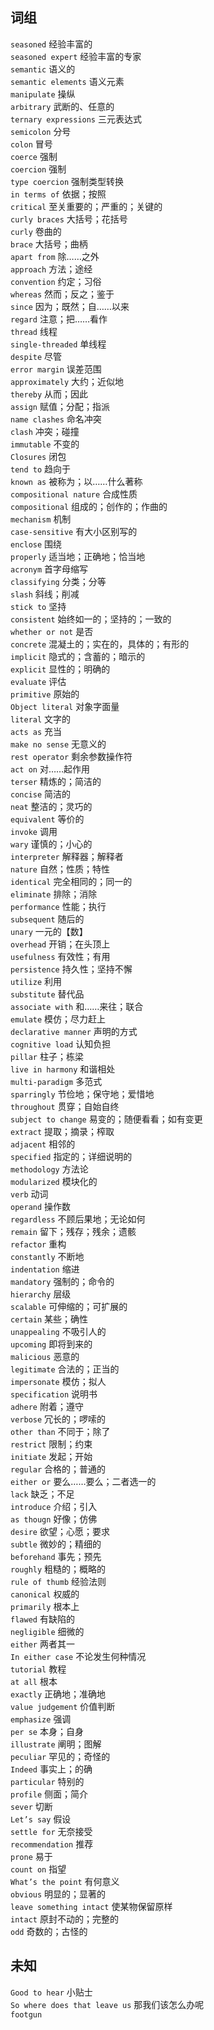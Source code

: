 ## 词组

`seasoned` 经验丰富的      
`seasoned expert` 经验丰富的专家    
`semantic` 语义的  
`semantic elements` 语义元素    
`manipulate` 操纵    
`arbitrary` 武断的、任意的  
`ternary expressions` 三元表达式    
`semicolon` 分号  
`colon`  冒号  
`coerce` 强制       
`coercion` 强制      
`type coercion` 强制类型转换   
`in terms of` 依据；按照      
`critical` 至关重要的；严重的；关键的  
`curly braces` 大括号；花括号  
`curly` 卷曲的  
`brace` 大括号；曲柄  
`apart from` 除……之外  
`approach` 方法；途经      
`convention` 约定；习俗  
`whereas` 然而；反之；鉴于  
`since` 因为；既然；自……以来  
`regard` 注意；把……看作  
`thread` 线程  
`single-threaded` 单线程  
`despite` 尽管    
`error margin` 误差范围    
`approximately` 大约；近似地      
`thereby` 从而；因此    
`assign` 赋值；分配；指派  
`name clashes` 命名冲突  
`clash` 冲突；碰撞  
`immutable` 不变的    
`Closures` 闭包     
`tend to` 趋向于  
`known as` 被称为；以……什么著称  
`compositional nature` 合成性质  
`compositional`  组成的；创作的；作曲的   
`mechanism` 机制  
`case-sensitive` 有大小区别写的  
`enclose` 围绕  
`properly` 适当地；正确地；恰当地  
`acronym` 首字母缩写  
`classifying` 分类；分等  
`slash` 斜线；削减    
`stick to` 坚持  
`consistent` 始终如一的；坚持的；一致的      
`whether or not` 是否  
`concrete` 混凝土的；实在的，具体的；有形的  
`implicit` 隐式的；含蓄的；暗示的  
`explicit` 显性的；明确的    
`evaluate` 评估  
`primitive` 原始的    
`Object literal` 对象字面量  
`literal` 文字的  
`acts as` 充当    
`make no sense` 无意义的  
`rest operator` 剩余参数操作符   
`act on` 对……起作用  
`terser` 精炼的；简洁的  
`concise` 简洁的    
`neat` 整洁的；灵巧的  
`equivalent` 等价的  
`invoke` 调用  
`wary` 谨慎的；小心的  
`interpreter` 解释器；解释者  
`nature` 自然；性质；特性  
`identical` 完全相同的；同一的  
`eliminate` 排除；消除  
`performance` 性能；执行  
`subsequent` 随后的  
`unary` 一元的【数】  
`overhead` 开销；在头顶上  
`usefulness` 有效性；有用   
`persistence` 持久性；坚持不懈  
`utilize` 利用  
`substitute` 替代品  
`associate with` 和……来往；联合  
`emulate` 模仿；尽力赶上  
`declarative manner` 声明的方式  
`cognitive load` 认知负担   
`pillar` 柱子；栋梁  
`live in harmony` 和谐相处  
`multi-paradigm` 多范式   
`sparringly` 节俭地；保守地；爱惜地    
`throughout` 贯穿；自始自终  
`subject to change` 易变的；随便看看；如有变更  
`extract` 提取；摘录；榨取    
`adjacent` 相邻的    
`specified` 指定的；详细说明的    
`methodology` 方法论    
`modularized` 模块化的  
`verb` 动词    
`operand` 操作数  
`regardless` 不顾后果地；无论如何  
`remain` 留下；残存；残余；遗骸   
`refactor` 重构  
`constantly` 不断地  
`indentation` 缩进  
`mandatory` 强制的；命令的    
`hierarchy` 层级    
`scalable` 可伸缩的；可扩展的    
`certain` 某些；确性    
`unappealing` 不吸引人的    
`upcoming` 即将到来的  
`malicious` 恶意的   
`legitimate` 合法的；正当的  
`impersonate` 模仿；拟人    
`specification` 说明书   
`adhere` 附着；遵守    
`verbose` 冗长的；啰嗦的    
`other than` 不同于；除了    
`restrict` 限制；约束  
`initiate` 发起；开始    
`regular` 合格的；普通的    
`either or` 要么……要么；二者选一的    
`lack` 缺乏；不足     
`introduce` 介绍；引入   
`as thougn` 好像；仿佛   
`desire` 欲望；心愿；要求    
`subtle` 微妙的；精细的    
`beforehand` 事先；预先    
`roughly` 粗糙的；概略的    
`rule of thumb` 经验法则  
`canonical` 权威的    
`primarily` 根本上      
`flawed` 有缺陷的   
`negligible` 细微的     
`either` 两者其一   
`In either case`  不论发生何种情况    
`tutorial`  教程  
`at all`  根本  
`exactly`  正确地；准确地    
`value judgement` 价值判断    
`emphasize`  强调  
`per se`  本身；自身          
`illustrate`  阐明；图解  
`peculiar`  罕见的；奇怪的  
`Indeed`   事实上；的确    
`particular`  特别的  
`profile`  侧面；简介   
`sever`  切断    
`Let’s say`  假设    
`settle for`  无奈接受     
`recommendation`  推荐  
`prone`  易于   
`count on`  指望    
`What’s the point`  有何意义      
`obvious`   明显的；显著的      
`leave something intact`   使某物保留原样      
`intact` 原封不动的；完整的  
`odd`  奇数的；古怪的  


















## 未知

`Good to hear` 小贴士    
`So where does that leave us` 那我们该怎么办呢    
`footgun`  

